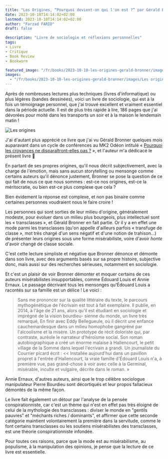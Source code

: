 ```yaml
---
title: "Les Origines, “Pourquoi devient-on qui l'on est ?” par Gérald Bronner"
date: 2023-10-10T14:14:02+02:00
lastmod: 2023-10-10T14:14:02+02:00
author: "Farzad FARID"
draft: false

description: "Livre de sociologie et réflexions personnelles"
tags:
- Livre
- Critique
- Book Review
- Bookworm

featured_image: "/fr/books/2023-10-10-les-origines-gerald-bronner/images/Les origines - Gérald Bronner.jpeg"
images:
  - "/fr/books/2023-10-10-les-origines-gerald-bronner/images/Les origines - Gérald Bronner.jpeg"
---
```


Après de nombreuses lectures plus techniques (livres d'informatique) ou plus légères
(bandes dessinées), voici un livre de sociologie, qui est à la fois un témoignage
personnel, que j'ai trouvé excellent et vraiment essentiel dans la période actuelle. 
Il est de plus très rapide à lire, 186 pages que j'ai dévorées pour moité dans les transports
un soir et à la maison le lendemain matin !


![Les origines](images/Les%20origines%20-%20G%C3%A9rald%20Bronner.jpeg)

J'ai d'autant plus apprécié ce livre que j'ai vu Gérald Bronner quelques mois
auparavant dans un cycle de conférences au MK2 Odéon intitulé
« [Pourquoi les croyances ne disparaîtront-elles pas ?](https://www.puf.com/content/G%C3%A9rald_Bronner_au_Mk2_Od%C3%A9on_%C3%A0_Paris_%3A_Pourquoi_les_croyances_ne_dispara%C3%AEtront-elles_pas) », et l'auteur m'a
dédicacé le présent livre 🤩

En partant de ses propres origines, qu'il nous décrit subjectivement, avec la charge
de l'émotion, mais sans aucun storytelling ou mensonge comme certains auteurs qu'il
dénonce justement, Bronner se pose la question de ce qui fait de nous ce que nous
sommes : est-ce nos origines, est-ce la méritocratie, ou bien est-ce plus complexe
que cela ?

Bien évidement la réponse est complexe, et non pas binaire comme certaines personnes 
voudraient nous le faire croire !

Les personnes qui sont sorties de leur milieu d'origine, 
généralement modeste, pour évoluer dans un milieu plus bourgeois, plus intellectuel sont
les « transclasses », et Gérald Bronner en fait partie. 
Or il y a en effet une mode parmi les transclasses (qu'on appelle d'ailleurs parfois 
« transfuge de classe », mot très chargé d'un sens négatif et d'une notion de trahison…) de
présenter leurs origines sous une forme misérabiliste, voire d'avoir *honte* d'avoir changé de classe sociale. 

C'est cette lecture simpliste et négative que Bronner dénonce et démonte dans son livre,
avec des arguments basés sur sa propre histoire, subjective donc, mais aussi sur des
recherches sérieuses, notamment en sociologie.

Et c'est un plaisir de voir Bronner démonter et moquer certains de ces auteurs
misérabilistes insupportables, comme Édouard Louis et Annie Ernaux. Le passage
décrivant tous les mensonges qu'Édouard Louis a racontés sur sa famille est un délice ! 
Le voici :

> Sans me prononcer sur la qualité littéraire du texte, le parcours mythogénétique de l'écrivain est tout à fait exemplaire. Il publie, en 2014, à l'âge de 21 ans, alors qu'il est étudiant en sociologie et imprégné de la vision bourdieu- sienne du monde, un livre très remarqué, En finir avec Eddy Bellegueule, où il décrit une enfance cauchemardesque dans un milieu homophobe gangréné par l'alcoolisme et la misère. Un prototype de récit doloriste qui, par contraste, auréole le narrateur d'héroïsme social. Son roman autobiographique a créé un énorme malaise à Hallencourt, le petit village de la Somme dans lequel l'écrivain a grandi. Un journaliste du Courrier picard écrit : << Installée aujourd'hui dans un pavillon propret à l'entrée d'Hallencourt, la vraie famille d'Édouard Louis n'a, à première vue, pas grand-chose à voir avec celle à la Germinal, misérable, inculte et vulgaire, décrite dans le roman. »

Annie Ernaux, d'autres auteurs, ainsi que le trop célèbre sociologue manipulateur 
Pierre Bourdieu sont décortiqués et leur propos fallacieux démontés de la même façon.

Le livre fait également un détour par l'analyse de la pensée conspirationniste, car
c'est un thème qui n'est en effet pas très éloigné de celui de la mythologie des
transclasses : diviser le monde en "gentils pauvres" et "méchants riches / dominants", et affirmer que cette seconde catégorie maintient volontairement la
première dans la servitude, comme le font certains transclasses ou les soutiens 
misérabilistes des transclasses, est une théorie conspirationniste infondée.

Pour toutes ces raisons, parce que la mode est au misérabilisme, au populisme,
à la manipulation des opinions, je pense que la lecture de ce livre est essentielle.

